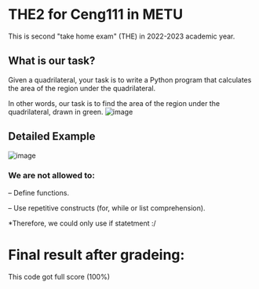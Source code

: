 # THE2 for Ceng111 in METU

This is second "take home exam" (THE) in 2022-2023 	academic year.


## What is our task?

  Given a quadrilateral, your task is to write a Python program that calculates the area of the region under the quadrilateral.
  
  In other words, our task is to find the area of the region under the quadrilateral, drawn in green.
  ![image](https://user-images.githubusercontent.com/96688864/217068237-baa78fd7-b0d7-4fe2-bb65-d5dd30b8408a.png)
  
## Detailed Example
  ![image](https://user-images.githubusercontent.com/96688864/217068281-e09b6c89-0523-44d2-892b-c8096c27f143.png)

  
  
### We are not allowed to:

– Define functions.

– Use repetitive constructs (for, while or list comprehension).

*Therefore, we could only use if statetment :/


# Final result after gradeing:

This code got full score (100%)
